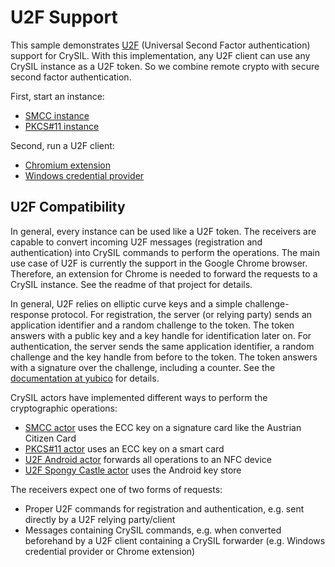 # U2F Support

This sample demonstrates [U2F](https://www.yubico.com/applications/fido/) (Universal Second Factor authentication) support for CrySIL. With this implementation, any U2F client can use any CrySIL instance as a U2F token. So we combine remote crypto with secure second factor authentication.

First, start an instance:
* [SMCC instance](./smcc-server/)
* [PKCS#11 instance](./pkcs11-server/)

Second, run a U2F client:
* [Chromium extension](./../../modules/others/chromium/)
* [Windows credential provider](./../../modules/others/windows-cp/)

## U2F Compatibility

In general, every instance can be used like a U2F token. The receivers are capable to convert incoming U2F messages (registration and authentication) into CrySIL commands to perform the operations. The main use case of U2F is currently the support in the Google Chrome browser. Therefore, an extension for Chrome is needed to forward the requests to a CrySIL instance. See the readme of that project for details.

In general, U2F relies on elliptic curve keys and a simple challenge-response protocol. For registration, the server (or relying party) sends an application identifier and a random challenge to the token. The token answers with a public key and a key handle for identification later on. For authentication, the server sends the same application identifier, a random challenge and the key handle from before to the token. The token answers with a signature over the challenge, including a counter. See the [documentation at yubico](https://developers.yubico.com/U2F/Protocol_details/Overview.html) for details.

CrySIL actors have implemented different ways to perform the cryptographic operations:

* [SMCC actor](./../../modules/actors/java/smcc/) uses the ECC key on a signature card like the Austrian Citizen Card
* [PKCS#11 actor](./../../modules/actors/java/u2f-pkcs11/) uses an ECC key on a smart card
* [U2F Android actor](./../../modules/actors/java/u2f-android/) forwards all operations to an NFC device
* [U2F Spongy Castle actor](./../../modules/actors/java/u2f-spongycastle/) uses the Android key store

The receivers expect one of two forms of requests:

* Proper U2F commands for registration and authentication, e.g. sent directly by a U2F relying party/client
* Messages containing CrySIL commands, e.g. when converted beforehand by a U2F client containing a CrySIL forwarder (e.g. Windows credential provider or Chrome extension)
